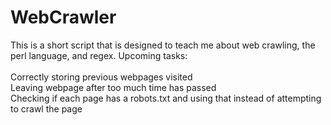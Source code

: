 WebCrawler
==========
This is a short script that is designed to teach me about web crawling, the perl language, and regex.
Upcoming tasks:<br><br>
   Correctly storing previous webpages visited<br>
   Leaving webpage after too much time has passed<br>
   Checking if each page has a robots.txt and using that instead of attempting to crawl the page
